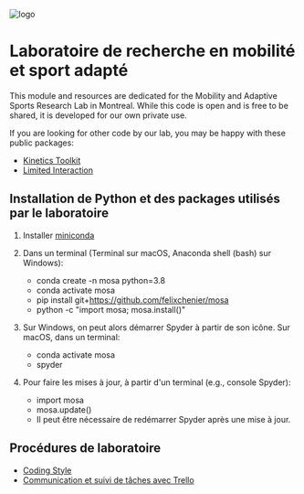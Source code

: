![logo](../logo/logo_standard_light_small.png)

Laboratoire de recherche en mobilité et sport adapté
====================================================

This module and resources are dedicated for the Mobility and Adaptive
Sports Research Lab in Montreal. While this code is open and is free to be
shared, it is developed for our own private use.

If you are looking for other code by our lab, you may be happy with these
public packages:

- [Kinetics Toolkit](https://github.com/felixchenier/kineticstoolkit)
- [Limited Interaction](https://github.com/felixchenier/limitedinteraction)


Installation de Python et des packages utilisés par le laboratoire
------------------------------------------------------------------

1. Installer [miniconda](https://docs.conda.io/en/latest/miniconda.html)

2. Dans un terminal (Terminal sur macOS, Anaconda shell (bash) sur Windows):

    - conda create -n mosa python=3.8
    - conda activate mosa
    - pip install git+https://github.com/felixchenier/mosa
    - python -c "import mosa; mosa.install()"

3. Sur Windows, on peut alors démarrer Spyder à partir de son icône. Sur macOS, dans un terminal:

    - conda activate mosa
    - spyder

4. Pour faire les mises à jour, à partir d'un terminal (e.g., console Spyder):

    - import mosa
    - mosa.update()
    - Il peut être nécessaire de redémarrer Spyder après une mise à jour.


Procédures de laboratoire
----------------------------------------

- [Coding Style](procedures/coding_style.md)
- [Communication et suivi de tâches avec Trello](procedures/trello.md)

